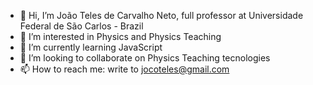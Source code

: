 - 👋 Hi, I’m João Teles de Carvalho Neto, full professor at Universidade Federal de São Carlos - Brazil
- 👀 I’m interested in Physics and Physics Teaching
- 🌱 I’m currently learning JavaScript
- 💞️ I’m looking to collaborate on Physics Teaching tecnologies
- 📫 How to reach me: write to jocoteles@gmail.com

<!---
jocoteles/jocoteles is a ✨ special ✨ repository because its `README.md` (this file) appears on your GitHub profile.
You can click the Preview link to take a look at your changes.
--->
